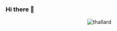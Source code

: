 ### Hi there 👋
<p align="center"> <img src="https://komarev.com/ghpvc/?username=thallard&label=Profile%20views&color=0e75b6&style=flat" alt="thallard" /> </p>

<!--
**thallard/thallard** is a ✨ _special_ ✨ repository because its `README.md` (this file) appears on your GitHub profile.

Here are some ideas to get you started:

- 🔭 I’m currently working on ...
- 🌱 I’m currently learning ...
- 👯 I’m looking to collaborate on ...
- 🤔 I’m looking for help with ...
- 💬 Ask me about ...
- 📫 How to reach me: ...
- 😄 Pronouns: ...
- ⚡ Fun fact: ...
-->
